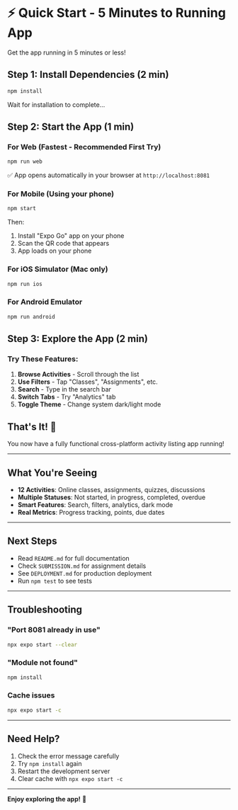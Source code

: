 # ⚡ Quick Start - 5 Minutes to Running App

Get the app running in 5 minutes or less!

## Step 1: Install Dependencies (2 min)

```bash
npm install
```

Wait for installation to complete...

## Step 2: Start the App (1 min)

### For Web (Fastest - Recommended First Try)

```bash
npm run web
```

✅ App opens automatically in your browser at `http://localhost:8081`

### For Mobile (Using your phone)

```bash
npm start
```

Then:

1. Install "Expo Go" app on your phone
2. Scan the QR code that appears
3. App loads on your phone

### For iOS Simulator (Mac only)

```bash
npm run ios
```

### For Android Emulator

```bash
npm run android
```

## Step 3: Explore the App (2 min)

### Try These Features:

1. **Browse Activities** - Scroll through the list
2. **Use Filters** - Tap "Classes", "Assignments", etc.
3. **Search** - Type in the search bar
4. **Switch Tabs** - Try "Analytics" tab
5. **Toggle Theme** - Change system dark/light mode

## That's It! 🎉

You now have a fully functional cross-platform activity listing app running!

---

## What You're Seeing

- **12 Activities**: Online classes, assignments, quizzes, discussions
- **Multiple Statuses**: Not started, in progress, completed, overdue
- **Smart Features**: Search, filters, analytics, dark mode
- **Real Metrics**: Progress tracking, points, due dates

---

## Next Steps

- Read `README.md` for full documentation
- Check `SUBMISSION.md` for assignment details
- See `DEPLOYMENT.md` for production deployment
- Run `npm test` to see tests

---

## Troubleshooting

### "Port 8081 already in use"

```bash
npx expo start --clear
```

### "Module not found"

```bash
npm install
```

### Cache issues

```bash
npx expo start -c
```

---

## Need Help?

1. Check the error message carefully
2. Try `npm install` again
3. Restart the development server
4. Clear cache with `npx expo start -c`

---

**Enjoy exploring the app!** 🚀

